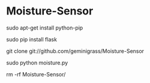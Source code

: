 # Moisture-Sensor

sudo apt-get install python-pip

sudo pip install flask

git clone git://github.com/geminigrass/Moisture-Sensor

sudo python moisture.py

rm -rf Moisture-Sensor/
